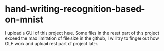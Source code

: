 # hand-writing-recognition-based-on-mnist
I upload a GUI of this project here. Some files in the reset part of this project exceed the max limitation of file size in the github, I will try to finger out how GLF work and upload rest part of project later.
